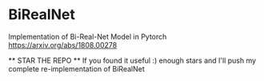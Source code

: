# BiRealNet
Implementation of Bi-Real-Net Model in Pytorch https://arxiv.org/abs/1808.00278 

** STAR THE REPO ** If you found it useful :) enough stars and I'll push my complete re-implementation of BiRealNet
